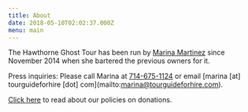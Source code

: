 ```yaml
---
title: About
date: 2018-05-10T02:02:37.000Z
menu: main
---
```

The Hawthorne Ghost Tour has been run by [Marina Martinez](http://marinaforhire.com/) since November 2014 when she bartered the previous owners for it. 

Press inquiries: Please call Marina at [714-675-1124](tel:7146751124) or email [marina \[at] tourguideforhire \[dot] com](mailto:marina@tourguideforhire.com).

[Click here](/donations) to read about our policies on donations.
